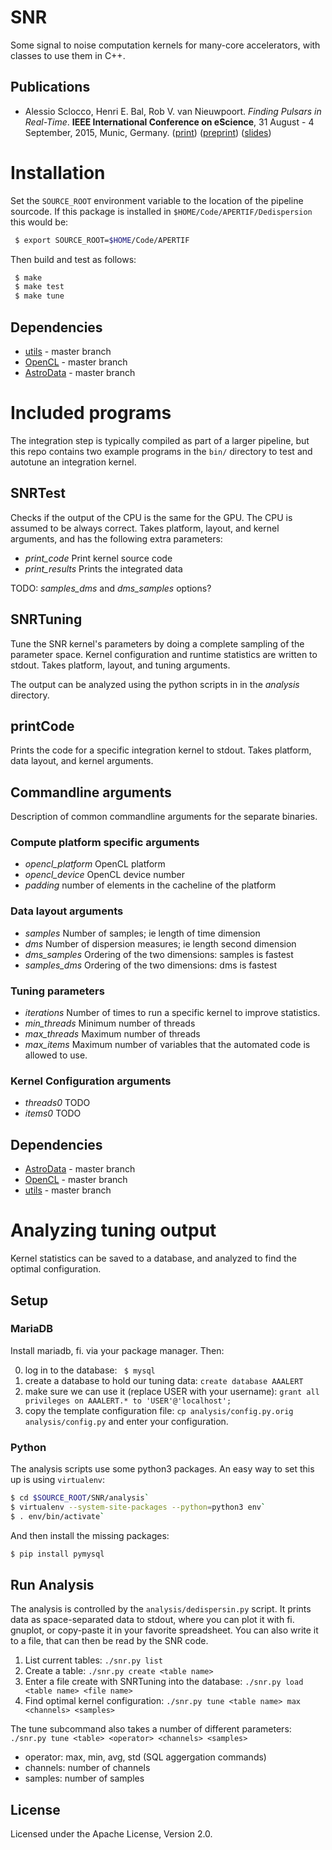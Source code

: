 # SNR

Some signal to noise computation kernels for many-core accelerators, with classes to use them in C++.

## Publications

* Alessio Sclocco, Henri E. Bal, Rob V. van Nieuwpoort. _Finding Pulsars in Real-Time_. **IEEE International Conference on eScience**, 31 August - 4 September, 2015, Munic, Germany. ([print](http://ieeexplore.ieee.org/xpl/articleDetails.jsp?arnumber=7304280)) ([preprint](http://alessio.sclocco.eu/pubs/sclocco2015.pdf)) ([slides](http://alessio.sclocco.eu/pubs/Presentation_eScience2015.pdf))

# Installation

Set the `SOURCE_ROOT` environment variable to the location of the pipeline sourcode.
If this package is installed in `$HOME/Code/APERTIF/Dedispersion` this would be:

```bash
 $ export SOURCE_ROOT=$HOME/Code/APERTIF
```

Then build and test as follows:

```bash
 $ make
 $ make test
 $ make tune
```

## Dependencies

* [utils](https://github.com/isazi/utils) - master branch
* [OpenCL](https://github.com/isazi/OpenCL) - master branch
* [AstroData](https://github.com/isazi/AstroData) - master branch

# Included programs

The integration step is typically compiled as part of a larger pipeline, but this repo contains two example programs in the `bin/` directory to test and autotune an integration kernel.

## SNRTest 

Checks if the output of the CPU is the same for the GPU.
The CPU is assumed to be always correct.
Takes platform, layout, and kernel arguments, and has the following extra parameters:

 * *print_code*     Print kernel source code
 * *print_results*  Prints the integrated data

TODO: *samples_dms* and *dms_samples* options?

## SNRTuning

Tune the SNR kernel's parameters by doing a complete sampling of the parameter space.
Kernel configuration and runtime statistics are written to stdout.
Takes platform, layout, and tuning arguments.

The output can be analyzed using the python scripts in in the *analysis* directory.

## printCode

Prints the code for a specific integration kernel to stdout.
Takes platform, data layout, and kernel arguments.

## Commandline arguments

Description of common commandline arguments for the separate binaries.

### Compute platform specific arguments

 * *opencl_platform*     OpenCL platform
 * *opencl_device*       OpenCL device number
 * *padding*             number of elements in the cacheline of the platform

### Data layout arguments

 * *samples*       Number of samples; ie length of time dimension
 * *dms*           Number of dispersion measures; ie length second dimension
 * *dms_samples*   Ordering of the two dimensions: samples is fastest
 * *samples_dms*   Ordering of the two dimensions: dms is fastest

### Tuning parameters

 * *iterations*    Number of times to run a specific kernel to improve statistics.
 * *min_threads*   Minimum number of threads
 * *max_threads*   Maximum number of threads
 * *max_items*     Maximum number of variables that the automated code is allowed to use.

### Kernel Configuration arguments

 * *threads0*    TODO
 * *items0*      TODO

## Dependencies

* [AstroData](https://github.com/isazi/AstroData) - master branch
* [OpenCL](https://github.com/isazi/OpenCL) - master branch
* [utils](https://github.com/isazi/utils) - master branch

# Analyzing tuning output

Kernel statistics can be saved to a database, and analyzed to find the optimal configuration.

## Setup

### MariaDB

Install mariadb, fi. via your package manager. Then:

0. log in to the database: ` $ mysql`
1. create a database to hold our tuning data: `create database AAALERT`
2. make sure we can use it (replace USER with your username): `grant all privileges on AAALERT.* to 'USER'@'localhost';` 
3. copy the template configuration file: `cp analysis/config.py.orig analysis/config.py` and enter your configuration.

### Python

The analysis scripts use some python3 packages. An easy way to set this up is using `virtualenv`:

```bash
$ cd $SOURCE_ROOT/SNR/analysis`
$ virtualenv --system-site-packages --python=python3 env`
$ . env/bin/activate`
```

And then install the missing packages:

```bash
$ pip install pymysql
```

## Run Analysis

The analysis is controlled by the `analysis/dedispersin.py` script.
It prints data as space-separated data to stdout, where you can plot it with fi. gnuplot, or copy-paste it in your favorite spreadsheet.
You can also write it to a file, that can then be read by the SNR code.

1. List current tables: `./snr.py list`
2. Create a table: `./snr.py create <table name>`
3. Enter a file create with SNRTuning into the database: `./snr.py load <table name> <file name>`
4. Find optimal kernel configuration: `./snr.py tune <table name> max <channels> <samples>`
     
The tune subcommand also takes a number of different parameters: `./snr.py tune <table> <operator> <channels> <samples>`

 * operator: max, min, avg, std  (SQL aggergation commands)
 * channels: number of channels
 * samples: number of samples

## License

Licensed under the Apache License, Version 2.0.

